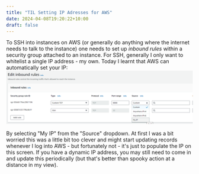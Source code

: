 ```yaml
---
title: "TIL Setting IP Adresses for AWS"
date: 2024-04-08T19:20:22+10:00
draft: false
---
```


To SSH into instances on AWS (or generally do anything where the internet needs to talk to the instance) one needs to 
set up *inbound rules* within a security group attached to an instance. For SSH, generally I only want to whitelist
a single IP address - my own. Today I learnt that AWS can automatically set your IP:
![alt text](images/aws_inbound_rules.png)

By selecting "My IP" from the "Source" dropdown. At first I was a bit worried this was a little bit too clever and might
start updating records whenever I log into AWS - but fortunately not - it's just to populate the IP on this screen. If
you have a dynamic IP address, you may still need to come in and update this periodically (but that's better than 
spooky action at a distance in my view).

